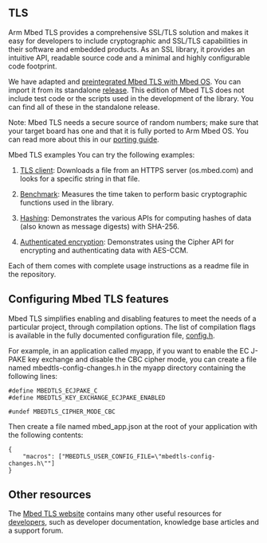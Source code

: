 ## TLS
Arm Mbed TLS provides a comprehensive SSL/TLS solution and makes it easy for developers to include cryptographic and SSL/TLS capabilities in their software and embedded products. As an SSL library, it provides an intuitive API, readable source code and a minimal and highly configurable code footprint.

We have adapted and [preintegrated Mbed TLS with Mbed OS](https://github.com/ARMmbed/mbed-os/tree/master/features/mbedtls). You can import it from its standalone [release](https://github.com/ARMmbed/mbedtls). This edition of Mbed TLS does not include test code or the scripts used in the development of the library. You can find all of these in the standalone release.

Note: Mbed TLS needs a secure source of random numbers; make sure that your target board has one and that it is fully ported to Arm Mbed OS. You can read more about this in our [porting guide](https://os.mbed.com/docs/v5.9/reference/contributing.html).

Mbed TLS examples
You can try the following examples:

1. [TLS client](https://github.com/ARMmbed/mbed-os-example-tls/tree/master/tls-client): Downloads a file from an HTTPS server (os.mbed.com) and looks for a specific string in that file.

2. [Benchmark](https://github.com/ARMmbed/mbed-os-example-tls/tree/master/benchmark): Measures the time taken to perform basic cryptographic functions used in the library.

3. [Hashing](https://github.com/ARMmbed/mbed-os-example-tls/tree/master/hashing): Demonstrates the various APIs for computing hashes of data (also known as message digests) with SHA-256.

4. [Authenticated encryption](https://github.com/ARMmbed/mbed-os-example-tls/tree/master/authcrypt): Demonstrates using the Cipher API for encrypting and authenticating data with AES-CCM.

Each of them comes with complete usage instructions as a readme file in the repository.

## Configuring Mbed TLS features
Mbed TLS simplifies enabling and disabling features to meet the needs of a particular project, through compilation options. The list of compilation flags is available in the fully documented configuration file, [config.h](https://github.com/ARMmbed/mbedtls/blob/development/include/mbedtls/config.h).

For example, in an application called myapp, if you want to enable the EC J-PAKE key exchange and disable the CBC cipher mode, you can create a file named mbedtls-config-changes.h in the myapp directory containing the following lines:
```
#define MBEDTLS_ECJPAKE_C
#define MBEDTLS_KEY_EXCHANGE_ECJPAKE_ENABLED
 
#undef MBEDTLS_CIPHER_MODE_CBC
```
Then create a file named mbed_app.json at the root of your application with the following contents:
```
{
    "macros": ["MBEDTLS_USER_CONFIG_FILE=\"mbedtls-config-changes.h\""]
}
```
## Other resources
The [Mbed TLS website](https://tls.mbed.org/) contains many other useful resources for [developers](https://tls.mbed.org/dev-corner), such as developer documentation, knowledge base articles and a support forum.